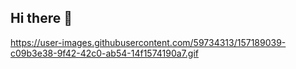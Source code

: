 ## Hi there 👋
https://user-images.githubusercontent.com/59734313/157189039-c09b3e38-9f42-42c0-ab54-14f1574190a7.gif

<!--
**AnjaliShaw78/AnjaliShaw78** is a ✨ _special_ ✨ repository because its `README.md` (this file) appears on your GitHub profile.

Here are some ideas to get you started:

- 🔭 I’m currently working on ...
- 🌱 I’m currently learning ...
- 👯 I’m looking to collaborate on ...
- 🤔 I’m looking for help with ...
- 💬 Ask me about ...
- 📫 How to reach me: ...
- 😄 Pronouns: ...
- ⚡ Fun fact: ...
-->
